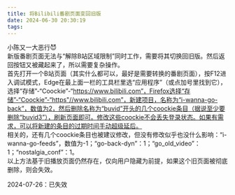 ```yaml
---
title: 将Bilibili番剧页面变回旧版
date: 2024-06-30 20:30:19
tags:
---
```

小陈又一大恶行😈  
新版番剧页面无法与“解除B站区域限制”同时工作，需要将其切换回旧版。然后返回按钮又被藏起来了，所以需要复杂操作。  
首先打开一个B站页面（其实什么都可以，最好是需要转换的番剧页面），按F12进入调试模式，Edge在最上面一栏的工具栏里选“应用程序”（或点加号里找到它），选择“存储”-“Coockie”-“https://www.bilibili.com”，Firefox选择“存储”-“Coockie”-“https"//www.bilibili.com”，新建项目，名称为“i-wanna-go-back”，数值为2，然后删除名称为“buvid”开头的几个coockie条目（据说至少要删除“buvid3”），刷新页面即可。修改这些coockie不会丢失登录状态。如果有需求，可以将新建的条目的过期时间手动超级延后。  
相关的，还有几个coockie条目也被建议修改，但没有修改似乎也没什么影响：“i-wanna-go-feeds”，数值为-1；“go-back-dyn”：1；“go_old_video”：1；“nostalgia_conf”：1。  
以上方法基于旧播放页面仍然存在，仅向用户隐藏为前提，如果这个旧页面被彻底删除，则会失效。  

2024-07-26：已失效  
